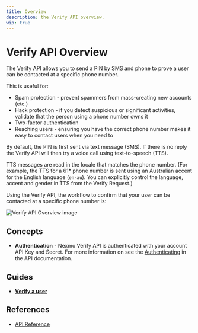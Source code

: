 ```yaml
---
title: Overview
description: the Verify API overview.
wip: true
---
```


# Verify API Overview

The Verify API allows you to send a PIN by SMS and phone to prove a user can be contacted at a specific phone number.

This is useful for:

* Spam protection - prevent spammers from mass-creating new accounts (etc.)
* Hack protection - if you detect suspicious or significant activities, validate that the person using a phone number owns it
* Two-factor authentication
* Reaching users - ensuring you have the correct phone number makes it easy to contact users when you need to

By default, the PIN is first sent via text message (SMS). If there is no reply the Verify API will then try a voice call using text-to-speech (TTS).

TTS messages are read in the locale that matches the phone number. (For example, the TTS for a 61* phone number is sent using an Australian accent for the English language (`en-au`). You can explicitly control the language, accent and gender in TTS from the Verify Request.)

Using the Verify API, the workflow to confirm that your user can be contacted at a specific phone number is:

![Verify API Overview image](https://docs.nexmo.com/assets/images/workflow_verify_api.svg)

## Concepts

* **Authentication** - Nexmo Verify API is authenticated with your account API Key and Secret. For more information on see the [Authenticating](/api/verify) in the API documentation.

## Guides

* **[Verify a user](/verify/guides/verify-a-user)**

## References

* [API Reference](/api/verify)